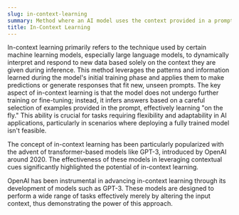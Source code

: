 ```yaml
---
slug: in-context-learning
summary: Method where an AI model uses the context provided in a prompt to guide its responses without additional external training.
title: In-Context Learning
---
```


In-context learning primarily refers to the technique used by certain machine learning models, especially large language models, to dynamically interpret and respond to new data based solely on the context they are given during inference. This method leverages the patterns and information learned during the model's initial training phase and applies them to make predictions or generate responses that fit new, unseen prompts. The key aspect of in-context learning is that the model does not undergo further training or fine-tuning; instead, it infers answers based on a careful selection of examples provided in the prompt, effectively learning "on the fly." This ability is crucial for tasks requiring flexibility and adaptability in AI applications, particularly in scenarios where deploying a fully trained model isn't feasible.

The concept of in-context learning has been particularly popularized with the advent of transformer-based models like GPT-3, introduced by OpenAI around 2020. The effectiveness of these models in leveraging contextual cues significantly highlighted the potential of in-context learning.

OpenAI has been instrumental in advancing in-context learning through its development of models such as GPT-3. These models are designed to perform a wide range of tasks effectively merely by altering the input context, thus demonstrating the power of this approach.
